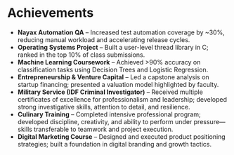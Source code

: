 # Achievements

- **Nayax Automation QA** – Increased test automation coverage by ~30%, reducing manual workload and accelerating release cycles.  
- **Operating Systems Project** – Built a user-level thread library in C; ranked in the top 10% of class submissions.  
- **Machine Learning Coursework** – Achieved >90% accuracy on classification tasks using Decision Trees and Logistic Regression.  
- **Entrepreneurship & Venture Capital** – Led a capstone analysis on startup financing; presented a valuation model highlighted by faculty.  
- **Military Service (IDF Criminal Investigator)** – Received multiple certificates of excellence for professionalism and leadership; developed strong investigative skills, attention to detail, and resilience.  
- **Culinary Training** – Completed intensive professional program; developed discipline, creativity, and ability to perform under pressure—skills transferable to teamwork and project execution.  
- **Digital Marketing Course** – Designed and executed product positioning strategies; built a foundation in digital branding and growth tactics.